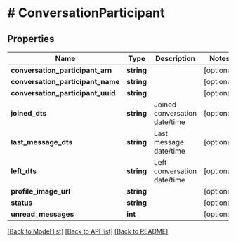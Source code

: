 # # ConversationParticipant

## Properties

Name | Type | Description | Notes
------------ | ------------- | ------------- | -------------
**conversation_participant_arn** | **string** |  | [optional]
**conversation_participant_name** | **string** |  | [optional]
**conversation_participant_uuid** | **string** |  | [optional]
**joined_dts** | **string** | Joined conversation date/time | [optional]
**last_message_dts** | **string** | Last message date/time | [optional]
**left_dts** | **string** | Left conversation date/time | [optional]
**profile_image_url** | **string** |  | [optional]
**status** | **string** |  | [optional]
**unread_messages** | **int** |  | [optional]

[[Back to Model list]](../../README.md#models) [[Back to API list]](../../README.md#endpoints) [[Back to README]](../../README.md)
